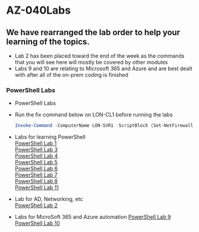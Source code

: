 # AZ-040Labs

## We have rearranged the lab order to help your learning of the topics.
- Lab 2 has been placed toward the end of the week as the commands that you will see here will mostly be covered by other modules
- Labs 9 and 10 are relating to Microsoft 365 and Azure and are best dealt with after all of the on-prem coding is finished 

### PowerShell Labs
- PowerShell Labs 
- Run the fix command below on LON-CL1 before running the labs<br> 
   ```PowerShell 
   Invoke-Command -ComputerName LON-SVR1 -ScriptBlock {Set-NetFirewallProfile -All -Enabled false}
   ```
  
- Labs for learning PowerShell  
  [PowerShell Lab  1](PowerShell-Lab-01.md)<br>
  [PowerShell Lab  3](PowerShell-Lab-03.md)<br>
  [PowerShell Lab  4](PowerShell-Lab-04.md)<br>
  [PowerShell Lab  5](PowerShell-Lab-05.md)<br>
  [PowerShell Lab  6](PowerShell-Lab-06.md)<br>
  [PowerShell Lab  7](PowerShell-Lab-07.md)<br>
  [PowerShell Lab  8](PowerShell-Lab-08.md)<br>
  [PowerShell Lab 11](PowerShell-Lab-11.md)<br>
  
- Lab for AD, Networking, etc  
  [PowerShell Lab  2](PowerShell-Lab-02.md)<br>

- Labs for MicroSoft 365 and Azure automation
  [PowerShell Lab  9](PowerShell-Lab-09.md)<br>
  [PowerShell Lab 10](PowerShell-Lab-10.md)<br>

